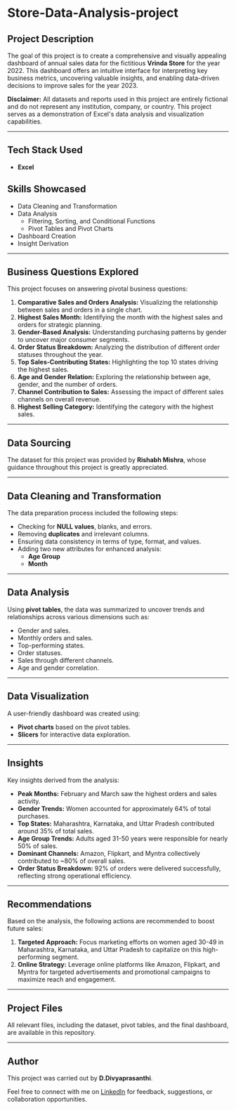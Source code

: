# Store-Data-Analysis-project

## Project Description
The goal of this project is to create a comprehensive and visually appealing dashboard of annual sales data for the fictitious **Vrinda Store** for the year 2022. This dashboard offers an intuitive interface for interpreting key business metrics, uncovering valuable insights, and enabling data-driven decisions to improve sales for the year 2023.

**Disclaimer:** All datasets and reports used in this project are entirely fictional and do not represent any institution, company, or country. This project serves as a demonstration of Excel's data analysis and visualization capabilities.

---

## Tech Stack Used
- **Excel**

## Skills Showcased
- Data Cleaning and Transformation
- Data Analysis
  - Filtering, Sorting, and Conditional Functions
  - Pivot Tables and Pivot Charts
- Dashboard Creation
- Insight Derivation

---

## Business Questions Explored
This project focuses on answering pivotal business questions:

1. **Comparative Sales and Orders Analysis:** Visualizing the relationship between sales and orders in a single chart.
2. **Highest Sales Month:** Identifying the month with the highest sales and orders for strategic planning.
3. **Gender-Based Analysis:** Understanding purchasing patterns by gender to uncover major consumer segments.
4. **Order Status Breakdown:** Analyzing the distribution of different order statuses throughout the year.
5. **Top Sales-Contributing States:** Highlighting the top 10 states driving the highest sales.
6. **Age and Gender Relation:** Exploring the relationship between age, gender, and the number of orders.
7. **Channel Contribution to Sales:** Assessing the impact of different sales channels on overall revenue.
8. **Highest Selling Category:** Identifying the category with the highest sales.

---

## Data Sourcing
The dataset for this project was provided by **Rishabh Mishra**, whose guidance throughout this project is greatly appreciated.

---

## Data Cleaning and Transformation
The data preparation process included the following steps:

- Checking for **NULL values**, blanks, and errors.
- Removing **duplicates** and irrelevant columns.
- Ensuring data consistency in terms of type, format, and values.
- Adding two new attributes for enhanced analysis:
  - **Age Group**
  - **Month**

---

## Data Analysis
Using **pivot tables**, the data was summarized to uncover trends and relationships across various dimensions such as:

- Gender and sales.
- Monthly orders and sales.
- Top-performing states.
- Order statuses.
- Sales through different channels.
- Age and gender correlation.

---

## Data Visualization
A user-friendly dashboard was created using:

- **Pivot charts** based on the pivot tables.
- **Slicers** for interactive data exploration.

---

## Insights
Key insights derived from the analysis:

- **Peak Months:** February and March saw the highest orders and sales activity.
- **Gender Trends:** Women accounted for approximately 64% of total purchases.
- **Top States:** Maharashtra, Karnataka, and Uttar Pradesh contributed around 35% of total sales.
- **Age Group Trends:** Adults aged 31-50 years were responsible for nearly 50% of sales.
- **Dominant Channels:** Amazon, Flipkart, and Myntra collectively contributed to ~80% of overall sales.
- **Order Status Breakdown:** 92% of orders were delivered successfully, reflecting strong operational efficiency.

---

## Recommendations
Based on the analysis, the following actions are recommended to boost future sales:

1. **Targeted Approach:** Focus marketing efforts on women aged 30-49 in Maharashtra, Karnataka, and Uttar Pradesh to capitalize on this high-performing segment.
2. **Online Strategy:** Leverage online platforms like Amazon, Flipkart, and Myntra for targeted advertisements and promotional campaigns to maximize reach and engagement.

---

## Project Files
All relevant files, including the dataset, pivot tables, and the final dashboard, are available in this repository.

---

## Author
This project was carried out by **D.Divyaprasanthi**.

Feel free to connect with me on [LinkedIn](https://www.linkedin.com/in/divyaprasanthi-devavarapu-968bb522b/) for feedback, suggestions, or collaboration opportunities.
